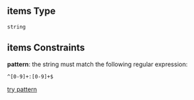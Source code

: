 ## items Type

`string`

## items Constraints

**pattern**: the string must match the following regular expression: 

```regexp
^[0-9]+:[0-9]+$
```

[try pattern](https://regexr.com/?expression=%5E%5B0-9%5D%2B%3A%5B0-9%5D%2B%24 "try regular expression with regexr.com")
